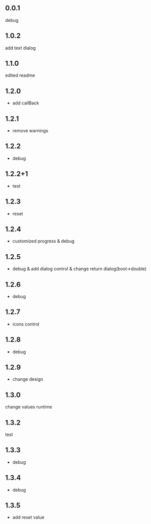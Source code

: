 ## 0.0.1
debug

## 1.0.2
add text dialog

## 1.1.0
edited readme

## 1.2.0
* add callBack
## 1.2.1
* remove warnings
## 1.2.2
* debug
## 1.2.2+1
* test
## 1.2.3
* reset
## 1.2.4
* customized progress & debug
## 1.2.5
* debug & add dialog control & change return dialog(bool->double)
## 1.2.6
* debug
## 1.2.7
* icons control
## 1.2.8
* debug
## 1.2.9
* change design
## 1.3.0
change values runtime
## 1.3.2
test
## 1.3.3
* debug
## 1.3.4
* debug
## 1.3.5
* add reset value